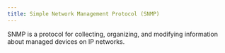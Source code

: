 ```yaml
---
title: Simple Network Management Protocol (SNMP)
---
```

SNMP is a protocol for collecting, organizing, and modifying information about managed devices on IP networks.
